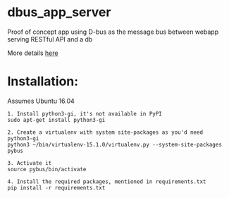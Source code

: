 # dbus_app_server
Proof of concept app using D-bus as the message bus between webapp serving RESTful API and a db

More details [here](http://soumyadipdm.github.io/)

Installation:
=============
Assumes Ubuntu 16.04

```
1. Install python3-gi, it's not available in PyPI
sudo apt-get install python3-gi

2. Create a virtualenv with system site-packages as you'd need python3-gi
python3 ~/bin/virtualenv-15.1.0/virtualenv.py --system-site-packages pybus

3. Activate it
source pybus/bin/activate

4. Install the required packages, mentioned in requirements.txt
pip install -r requirements.txt
```

